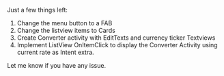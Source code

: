 Just a few things left:

1. Change the menu button to a FAB
2. Change the listview items to Cards
3. Create Converter activity with EditTexts and currency ticker Textviews
3. Implement ListView OnItemClick to display the Converter Activity using current rate as Intent extra.

Let me know if you have any issue.